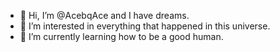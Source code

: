 - 👋 Hi, I’m @AcebqAce and I have dreams.
- 👀 I’m interested in everything that happened in this universe.
- 🌱 I’m currently learning how to be a good human.


<!---
AcebqAce/AcebqAce is a ✨ special ✨ repository because its `README.md` (this file) appears on your GitHub profile.
You can click the Preview link to take a look at your changes.
--->
